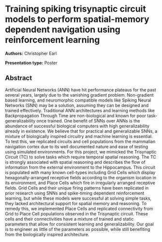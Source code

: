 # Training spiking trisynaptic circuit models to perform spatial-memory dependent navigation using reinforcement learning

**Authors:** Christopher Earl

**Presentation type:** Poster

## Abstract

Artificial Neural Networks (ANN) have hit performance plateaus for the past several years, largely due to the vanishing gradient problem. Non-gradient based learning, and neuromorphic compatible models like Spiking Neural Networks (SNN) may be a solution, assuming they can be designed and trained effectively. Traditional ANN architectures and learning methods like Backpropagation Through Time are non-biological and known for poor task-generalizability once trained. One benefit of SNNs over ANNs is the abundance of successful biological computers with high generalizability already in existence. We believe that for practical and generalizable SNNs, a mixture of biologically inspired circuitry and machine learning is essential. To test this, we replicated circuits and cell populations from the mammalian navigation cortex due to its well documented nature and ease of testing using simulated environments.
For this project, we mimicked the Trisynaptic Circuit (TC) to solve tasks which require temporal spatial reasoning. The TC is strongly associated with spatial reasoning and describes the flow of information from the external environment to the Hippocampus. This circuit is populated with many known cell-types including Grid Cells which display hexagonally-arranged receptive fields according to the organism location in its environment, and Place Cells which fire in irregularly arranged receptive fields. Grid Cells and their unique firing patterns have been replicated in prior research using SNNs and spike-timing dependent reinforcement learning, but while these models were successful at solving simple tasks, they lacked architectural support for spatial memory and reasoning. To remedy this, we implemented Place Cells and replicated connectivity from Grid to Place Cell populations observed in the Trisynaptic circuit. These cells and their connectivities have a mixture of trained and static parameters that allow for consistent learning and generalizability. Our goal is to engineer as little of the parameters as possible, while still benefiting from the biologically inspired architecture. 
